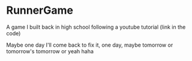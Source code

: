 # RunnerGame
A game I built back in high school following a youtube tutorial (link in the code)

Maybe one day I'll come back to fix it, one day, maybe tomorrow or tomorrow's tomorrow or yeah haha
